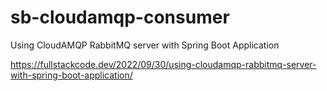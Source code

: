 # sb-cloudamqp-consumer

Using CloudAMQP RabbitMQ server with Spring Boot Application

https://fullstackcode.dev/2022/09/30/using-cloudamqp-rabbitmq-server-with-spring-boot-application/
